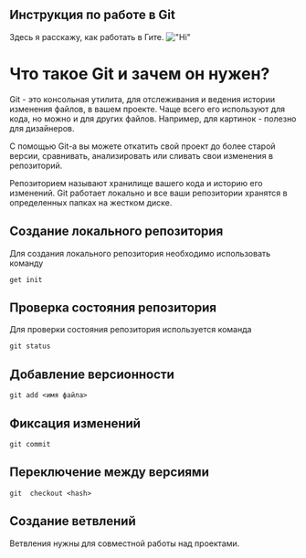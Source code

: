 ## Инструкция по работе в Git

Здесь я расскажу, как работать в Гите.
!["Hi"](1.jpg)

# Что такое Git и зачем он нужен?

Git - это консольная утилита, для отслеживания и ведения истории изменения файлов, в вашем проекте. Чаще всего его используют для кода, но можно и для других файлов. Например, для картинок - полезно для дизайнеров.

С помощью Git-a вы можете откатить свой проект до более старой версии, сравнивать, анализировать или сливать свои изменения в репозиторий.

Репозиторием называют хранилище вашего кода и историю его изменений. Git работает локально и все ваши репозитории хранятся в определенных папках на жестком диске.

## Создание локального репозитория

Для создания локального репозитория необходимо использовать команду

    get init

## Проверка состояния репозитория

Для проверки состояния репозитория используется команда

    git status

## Добавление версионности

    git add <имя файла>

## Фиксация изменений

    git commit

## Переключение между версиями

    git  checkout <hash>

## Создание ветвлений

Ветвления нужны для совместной работы над проектами.
